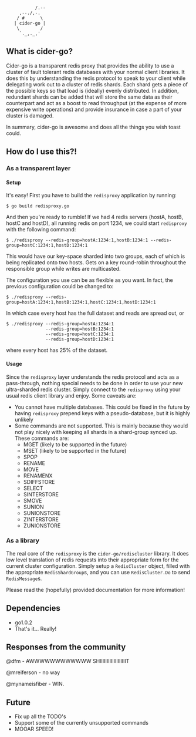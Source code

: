 ```
           /.--
     ,--./,-. 
    / #      \
   | cider-go |
    \        / 
     `._,._,'
```

## What is cider-go?

Cider-go is a transparent redis proxy that provides the ability to use a cluster of fault tolerant redis databases with your normal client libraries.  It does this by understanding the redis protocol to speak to your client while delegating work out to a cluster of redis shards.  Each shard gets a piece of the possible keys so that load is (ideally) evenly distributed.  In addition, redundant shards can be added that will store the same data as their counterpart and act as a boost to read throughput (at the expense of more expensive write operations) and provide insurance in case a part of your cluster is damaged.

In summary, cider-go is awesome and does all the things you wish toast could.

## How do I use this?!

### As a transparent layer

#### Setup

It's easy!  First you have to build the `redisproxy` application by running:

```
$ go build redisproxy.go
```

And then you're ready to rumble!  If we had 4 redis servers (hostA, hostB, hostC and hostD), all running redis on port 1234, we could start `redisproxy` with the following command:

```
$ ./redisproxy --redis-group=hostA:1234:1,hostB:1234:1 --redis-group=hostC:1234:1,hostD:1234:1
```

This would have our key-space sharded into two groups, each of which is being replicated onto two hosts.  Gets on a key round-robin throughout the responsible group while writes are multicasted.

The configuration you use can be as flexible as you want.  In fact, the previous configuration could be changed to:

```
$ ./redisproxy --redis-group=hostA:1234:1,hostB:1234:1,hostC:1234:1,hostD:1234:1 
```

In which case every host has the full dataset and reads are spread out, or

```
$ ./redisproxy --redis-group=hostA:1234:1
               --redis-group=hostB:1234:1
               --redis-group=hostC:1234:1
               --redis-group=hostD:1234:1 
```

where every host has 25% of the dataset.

#### Usage

Since the `redisproxy` layer understands the redis protocol and acts as a pass-through, nothing special needs to be done in order to use your new ultra-sharded redis cluster.  Simply connect to the `redisproxy` using your usual redis client library and enjoy.  Some caveats are:

* You cannot have multiple databases.  This could be fixed in the future by having `redisproxy` prepend keys with a pseudo-database, but it is highly unlikely
* Some commands are not supported.  This is mainly because they would not play nicely with keeping all shards in a shard-group synced up.  These commands are:
   * MGET (likely to be supported in the future)
   * MSET (likely to be supported in the future)
   * SPOP
   * RENAME
   * MOVE
   * RENAMENX
   * SDIFFSTORE
   * SELECT
   * SINTERSTORE
   * SMOVE
   * SUNION
   * SUNIONSTORE
   * ZINTERSTORE
   * ZUNIONSTORE


### As a library

The real core of the `redisproxy` is the `cider-go/rediscluster` library.  It does low level translation of redis requests into their appropriate form for the current cluster configuration.  Simply setup a `RedisCluster` object, filled with the appropriate `RedisShardGroup`s, and you can use `RedisCluster.Do` to send `RedisMessage`s.

Please read the (hopefully) provided documentation for more information!

## Dependencies

* go1.0.2
* That's it... Really!

## Responses from the community

@dfm - AWWWWWWWWWWWW SHIIIIIIIIIIIIIIIIIIIT

@mreiferson - no way

@mynameisfiber - WIN.

## Future

* Fix up all the TODO's
* Support some of the currently unsupported commands
* MOOAR SPEED!

